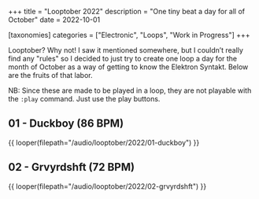 +++
title = "Looptober 2022"
description = "One tiny beat a day for all of October"
date = 2022-10-01

[taxonomies]
categories = ["Electronic", "Loops", "Work in Progress"]
+++

Looptober? Why not! I saw it mentioned somewhere, but I couldn’t really find any "rules" so I decided to just try to create one loop a day for the month of October as a way of getting to know the Elektron Syntakt. Below are the fruits of that labor.

NB: Since these are made to be played in a loop, they are not playable with the `:play` command. Just use the play buttons.

## 01 - Duckboy (86 BPM)

{{ looper(filepath="/audio/looptober/2022/01-duckboy") }}

## 02 - Grvyrdshft (72 BPM)

{{ looper(filepath="/audio/looptober/2022/02-grvyrdshft") }}
